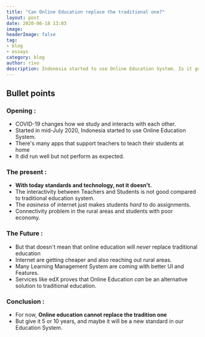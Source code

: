 ```yaml
---
title: "Can Online Education replace the traditional one?"
layout: post
date: 2020-06-18 13:03
image: 
headerImage: false
tag:
- blog
- essays
category: blog
author: rivo
description: Indonesia started to use Online Education System. Is it going to replace Traditional Education?
---
```

## Bullet points
### Opening :
- COVID-19 changes how we study and interacts with each other.
- Started in mid-July 2020, Indonesia started to use Online Education System.
- There's many apps that support teachers to teach their students at home
- It did run well but not perform as expected.

### The present :
- **With today standards and technology, not it doesn't.**
- The interactivity between Teachers and Students is not good compared to traditional education system.
- The *easiness* of internet just makes students *hard* to do assignments.
- Connectivity problem in the rural areas and students with poor economy.

### The Future :
- But that doesn't mean that online education will *never* replace traditional education
- Internet are getting cheaper and also reaching out rural areas.
- Many Learning Management System are coming with better UI and Features.
- Services like edX proves that Online Education *can* be an alternative solution to traditional education.

### Conclusion :
- For now, **Online education cannot replace the tradition one**
- But give it 5 or 10 years, and maybe it will be a new standard in our Education System.